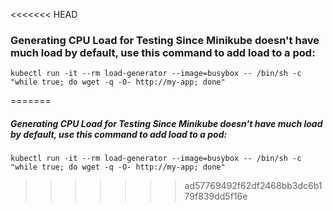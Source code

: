 <<<<<<< HEAD
### Generating CPU Load for Testing Since Minikube doesn't have much load by default, use this command to add load to a pod:

``` 
kubectl run -it --rm load-generator --image=busybox -- /bin/sh -c "while true; do wget -q -O- http://my-app; done"
```
=======
<h5> Generating CPU Load for Testing Since Minikube doesn't have much load by default, use this command to add load to a pod: </h5>

```
kubectl run -it --rm load-generator --image=busybox -- /bin/sh -c "while true; do wget -q -O- http://my-app; done"
```
>>>>>>> ad57769492f62df2468bb3dc6b179f839dd5f16e
